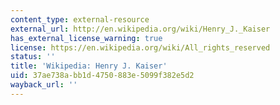 ```yaml
---
content_type: external-resource
external_url: http://en.wikipedia.org/wiki/Henry_J._Kaiser
has_external_license_warning: true
license: https://en.wikipedia.org/wiki/All_rights_reserved
status: ''
title: 'Wikipedia: Henry J. Kaiser'
uid: 37ae738a-bb1d-4750-883e-5099f382e5d2
wayback_url: ''
---
```

